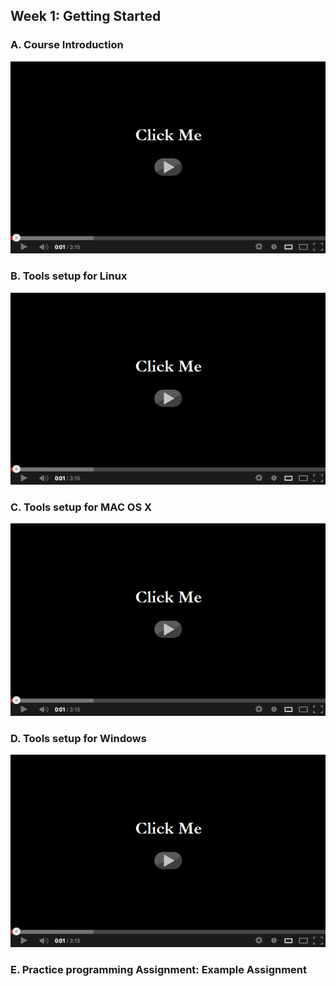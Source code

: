 ## Week 1: Getting Started

### A. Course Introduction

[![Watch the video](https://raw.githubusercontent.com/swoldetsadick/scala/master/front.png)](https://d3c33hcgiwev3.cloudfront.net/intro-720p.be8581cf6c1580d2affb5b5a612cd947/full/540p/index.mp4?Expires=1539820800&Signature=TUtwVCGYTolzV5GBsXF3x7EtMui5BqdC-8dRaa047FwwBP0DnTN1YMQPr37u1Iunr4rMKT-Wn-C6ZcNwGYGPzdXZq1PMB1RFdjqL0ihxKqD~39cF4GkuptJQOiZTa~JW1Z-4Bih7pLNOP8ZPMJI1M3Ap9JLI-svDGiLl8J7gw2k_&Key-Pair-Id=APKAJLTNE6QMUY6HBC5A)

### B. Tools setup for Linux

[![Watch the video](https://raw.githubusercontent.com/swoldetsadick/scala/master/front.png)](https://d3c33hcgiwev3.cloudfront.net/qHC4xxkBEea3RQoRNEpMkw.processed/full/540p/index.mp4?Expires=1539820800&Signature=MhsQPXRTuVDQQ0uh-WhNZwdSCuGPO-KcDVmMFi-u1Gkl4wqPZIg7C3BKnprJ81zyb1lBp3LD9km82K4jocXeewclZMGaqsUo-Q8zcySryP4tbqqUooneEOyngde~~Xx4C4iXhw178SfAacU4w4oArYAFN141hAtLS-WIn-f7FxA_&Key-Pair-Id=APKAJLTNE6QMUY6HBC5A)

### C. Tools setup for MAC OS X

[![Watch the video](https://raw.githubusercontent.com/swoldetsadick/scala/master/front.png)](https://d3c33hcgiwev3.cloudfront.net/Ay8x6BO9Eea5Iw6UELUegQ.processed/full/540p/index.mp4?Expires=1539820800&Signature=Rsp9kPtztn4YvyePtN9NLKbi5VYJlrKKxcqTme10A~09MGk~kzMogh~abaT1gw-6PSijgzwhETZBzTNk9rhiEfpJm0nvRnVf5hx6cYnD8wL86DSjqC4qPWjbaSi6DwlNT83cDtSbE~dWkTnVYsumjA57ZPuv-f2XQwOch-~ud6c_&Key-Pair-Id=APKAJLTNE6QMUY6HBC5A)

### D. Tools setup for Windows

[![Watch the video](https://raw.githubusercontent.com/swoldetsadick/scala/master/front.png)](https://d3c33hcgiwev3.cloudfront.net/gHc2zhjxEeaHiBKWMgIXbw.processed/full/540p/index.mp4?Expires=1539820800&Signature=eRaeHo4jEWZxyFyaOAR5nh-J2cX619dwxpyJvWJsY-Bu9ZZpJK1HHl4UmxPsbHPEv4KZgTJ87CRpnO1AarR5u3DsfupWSrO8BAFFKIUc-C3o8sE1BjlJr9Tk0CREniMA3r6UZrB12NkV14M32R6nZACCjzIswirxFxlFPninsGs_&Key-Pair-Id=APKAJLTNE6QMUY6HBC5A)

### E. Practice programming Assignment: Example Assignment

